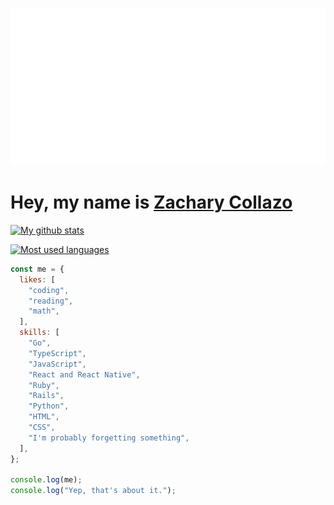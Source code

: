 <p align="center"><img src="./hello.svg" alt="Hello World" /></p>

# Hey, my name is [Zachary Collazo](https://github.com/ztcollazo)

[![My github stats](https://github-readme-stats.vercel.app/api?username=ztcollazo&theme=nord)](https://github.com/ztcollazo)

[![Most used languages](https://github-readme-stats.vercel.app/api/top-langs/?username=ztcollazo&theme=nord&layout=compact)](https://github.com/ztcollazo)


```javascript
const me = {
  likes: [
    "coding",
    "reading",
    "math",
  ],
  skills: [
    "Go",
    "TypeScript",
    "JavaScript",
    "React and React Native",
    "Ruby",
    "Rails",
    "Python",
    "HTML",
    "CSS",
    "I'm probably forgetting something",
  ],
};

console.log(me);
console.log("Yep, that's about it.");
```
